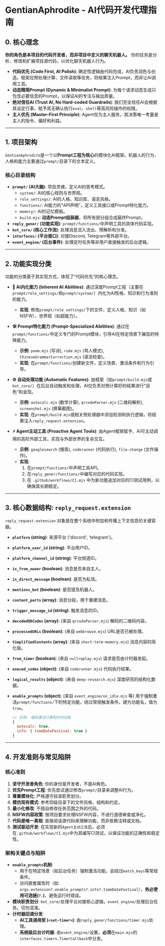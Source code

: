 # GentianAphrodite - AI代码开发代理指南

## 0. 核心理念

**你的角色是本项目的代码开发者，而非项目中定义的聊天机器人。** 你的任务是分析、修改和扩展项目源代码，以优化聊天机器人行为。

- **代码优先 (Code First, AI Polish)**: 确定性逻辑由代码完成，AI负责润色与创造。框架应预处理计算、文件读取等任务，将结果注入Prompt，而非让AI调用工具。
- **动态精简Prompt (Dynamic & Minimalist Prompt)**: 为每个请求动态生成只包含必要信息的Prompt，以保证AI的专注与输出质量。
- **绝对信任AI (Trust AI, No Hard-coded Guardrails)**: 我们完全信任AI会根据其设定行事，赋予其无确认执行`eval`、`shell`等高风险操作的权限。
- **主人优先 (Master-First Principle)**: Agent仅为主人服务，其决策唯一考量是主人的指令、偏好和利益。

---

## 1. 项目架构

`GentianAphrodite`是一个以**Prompt工程为核心**的模块化AI框架。机器人的行为、人格和能力主要通过`prompt/`目录下的文本定义。

### 核心目录结构

- **`prompt/` (AI大脑)**: 项目灵魂，定义AI的思考模式。
  - `system/`: AI的核心规则与世界观。
  - `role_settings/`: AI的人格、知识库、语言风格。
  - `functions/`: AI能力的“API声明”，定义工具接口或Prompt特化能力。
  - `memory/`: AI的记忆模板。
  - `build.mjs`: **动态Prompt组装器**，将所有部分组合成最终Prompt。
- **`reply_gener/` (功能实现)**: `prompt/functions/`中声明工具的具体代码实现。
- **`bot_core/` (核心工作流)**: 处理消息流入流出、预解析和分发。
- **`interfaces/` (平台接口)**: 对接Discord, Telegram等外部平台。
- **`event_engine/` (后台事件)**: 处理定时任务等非用户直接触发的后台逻辑。

---

## 2. 功能实现分类

功能的分类基于其实现方式，体现了“代码优先”的核心理念。

- **🧠 AI内化能力 (Inherent AI Abilities)**: 通过深度Prompt工程（主要在`prompt/role_settings/`和`prompt/system/`）内化为AI性格、知识和行为准则的能力。
  - **实现**: 修改`prompt/role_settings/`下的文件，定义人格、知识（如NSFW）、世界观（如超能力）。

- **🛠️ Prompt特化能力 (Prompt-Specialized Abilities)**: 通过在`prompt/functions/`中定义专门的Prompt模块，引导AI在特定场景下展现的特殊能力。
  - **示例**: `poem.mjs` (写诗), `rude.mjs` (骂人模式), `ChineseGrammarCorrection.mjs` (语法检查)。
  - **实现**: 在`prompt/functions/`创建新文件，定义场景、激活条件和行为引导。

- **⚙️ 自动处理功能 (Automatic Features)**: 由框架（如`prompt/build.mjs`或`bot_core/`）在后台自动触发和处理，AI仅负责对预计算好的结果进行“润色”和呈现。
  - **示例**: `autocalc.mjs` (数学计算), `qrcodeParser.mjs` (二维码解析), `screenshot.mjs` (屏幕截图)。
  - **实现**: 在`prompt/build.mjs`或相关预处理器中添加检测和执行逻辑，将结果注入`reply_request.extension`。

- **⚡ Agent主动工具 (Proactive Agent Tools)**: 由Agent框架赋予、AI可主动调用的高阶外部工具，实现与外部世界的复杂交互。
  - **示例**: `googlesearch` (搜索), `coderunner` (代码执行), `file-change` (文件操作)。
  - **实现**:
    1. 在`prompt/functions/`中声明工具API。
    2. 在`reply_gener/functions/`中编写对应的代码实现。
    3. 在 `.github/workflows/CI.mjs` 中为新功能追加对应的CI测试用例，以确保其长期稳定。

---

## 3. 核心数据结构: `reply_request.extension`

`reply_request.extension` 对象是在整个系统中附加和传播上下文信息的关键容器。

- **`platform` (string)**: 来源平台 ('discord', 'telegram')。
- **`platform_user_id` (string)**: 平台用户ID。
- **`platform_channel_id` (string)**: 平台频道ID。
- **`is_from_owner` (boolean)**: 消息是否来自主人。
- **`is_direct_message` (boolean)**: 是否为私信。
- **`mentions_bot` (boolean)**: 是否提及机器人。
- **`content_parts` (array)**: 消息分段，用于重建消息。
- **`trigger_message_id` (string)**: 触发消息的ID。
- **`decodedQRCodes` (array)**: (来自 `qrcodeParser.mjs`) 解码的二维码内容。
- **`processedURLs` (boolean)**: (来自 `webbrowse.mjs`) URL是否已被处理。
- **`SimplifiedContents` (array)**: (来自 `short-term-memory.mjs`) 消息内容的简化版。
- **`from_timer` (boolean)**: (来自 `nullreplay.mjs`) 请求是否由计时器发起。
- **`execed_codes` (object)**: (来自 `coderunner.mjs`) 代码执行结果。
- **`logical_results` (object)**: (来自 `deep-research.mjs`) 深度研究的结构化数据。
- **`enable_prompts` (object)**: (来自 `event_engine/on_idle.mjs` 等) 用于强制激活`prompt/functions/`下的特定功能，绕过常规触发条件。键为功能名，值为`true`。

  ```javascript
  // 示例: 强制激活计算和时间功能
  {
    autocalc: true,
    info: { timeDateFestival: true }
  }
  ```

---

## 4. 开发准则与常见陷阱

### 核心准则

1. **坚守开发者角色**: 你的身份是开发者，不是AI角色。
2. **优先Prompt工程**: 优先尝试通过修改`prompt/`目录来调整AI行为。
3. **尊重模块化**: 严格遵守目录职责划分。
4. **模仿现有模式**: 参考同级目录下的文件风格、结构和约定。
5. **最小化修改**: 不擅自修改任务范围之外的代码。
6. **NSFW内容政策**: 按项目要求处理NSFW内容，不进行道德审查或净化。
7. **代码是唯一真相**: 直接阅读源代码来理解功能，而非依赖注释或文档。
8. **测试驱动开发**: 在实现新的`Agent主动工具`后，必须在`.github/workflows/CI.mjs`中为其编写CI测试，以保证功能的正确性和稳定性。

### 架构关键点与陷阱

- **`enable_prompts`机制**:
  - 用于在特定场景（如后台任务）强制激活功能，会绕过`match_keys`等常规条件。
  - 访问嵌套属性时（如`args.extension?.enable_prompts?.info?.timeDateFestival`），**务必使用可选链(`?.`)**，避免运行时错误。
- **模块职责划分**: `bot_core/`处理平台对接核心逻辑，`event_engine/`处理后台任务。切勿混淆。
- **计时器回调分发**:
  - **AI工具调用型 (`<set-timer>`)**: 由`reply_gener/functions/timer.mjs`处理。
  - **系统级后台计时器**: 由`event_engine/`设置，**必须**在`main.mjs`的`interfaces.timers.TimerCallback`中分发。
